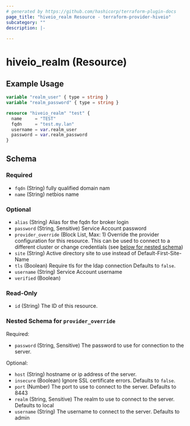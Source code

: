 ```yaml
---
# generated by https://github.com/hashicorp/terraform-plugin-docs
page_title: "hiveio_realm Resource - terraform-provider-hiveio"
subcategory: ""
description: |-
  
---
```


# hiveio_realm (Resource)



## Example Usage

```terraform
variable "realm_user" { type = string }
variable "realm_password" { type = string }

resource "hiveio_realm" "test" {
  name     = "TEST"
  fqdn     = "test.my.lan"
  username = var.realm_user
  password = var.realm_password
}
```

<!-- schema generated by tfplugindocs -->
## Schema

### Required

- `fqdn` (String) fully qualified domain nam
- `name` (String) netbios name

### Optional

- `alias` (String) Alias for the fqdn for broker login
- `password` (String, Sensitive) Service Account password
- `provider_override` (Block List, Max: 1) Override the provider configuration for this resource.  This can be used to connect to a different cluster or change credentials (see [below for nested schema](#nestedblock--provider_override))
- `site` (String) Active directory site to use instead of Default-First-Site-Name
- `tls` (Boolean) Require tls for the ldap connection Defaults to `false`.
- `username` (String) Service Account username
- `verified` (Boolean)

### Read-Only

- `id` (String) The ID of this resource.

<a id="nestedblock--provider_override"></a>
### Nested Schema for `provider_override`

Required:

- `password` (String, Sensitive) The password to use for connection to the server.

Optional:

- `host` (String) hostname or ip address of the server.
- `insecure` (Boolean) Ignore SSL certificate errors. Defaults to `false`.
- `port` (Number) The port to use to connect to the server. Defaults to 8443
- `realm` (String, Sensitive) The realm to use to connect to the server. Defaults to local
- `username` (String) The username to connect to the server. Defaults to admin
